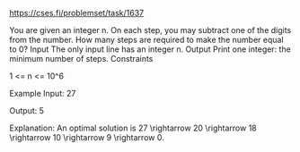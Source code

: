 https://cses.fi/problemset/task/1637

You are given an integer n. On each step, you may subtract one of the digits from the number.
How many steps are required to make the number equal to 0?
Input
The only input line has an integer n.
Output
Print one integer: the minimum number of steps.
Constraints

1 <= n <= 10^6

Example
Input:
27

Output:
5

Explanation: An optimal solution is 27 \rightarrow 20 \rightarrow 18 \rightarrow 10 \rightarrow 9 \rightarrow 0.